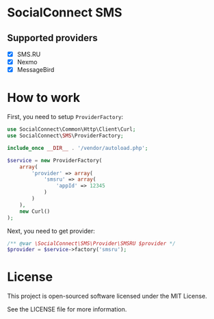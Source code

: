 SocialConnect SMS
=================

## Supported providers

- [x] SMS.RU
- [x] Nexmo
- [x] MessageBird

# How to work

First, you need to setup `ProviderFactory`:

```php
use SocialConnect\Common\Http\Client\Curl;
use SocialConnect\SMS\ProviderFactory;

include_once __DIR__ . '/vendor/autoload.php';

$service = new ProviderFactory(
    array(
        'provider' => array(
            'smsru' => array(
                'appId' => 12345
            )
        )
    ),
    new Curl()
);
```

Next, you need to get provider:

```php
/** @var \SocialConnect\SMS\Provider\SMSRU $provider */
$provider = $service->factory('smsru');
```

# License

This project is open-sourced software licensed under the MIT License.

See the LICENSE file for more information.
